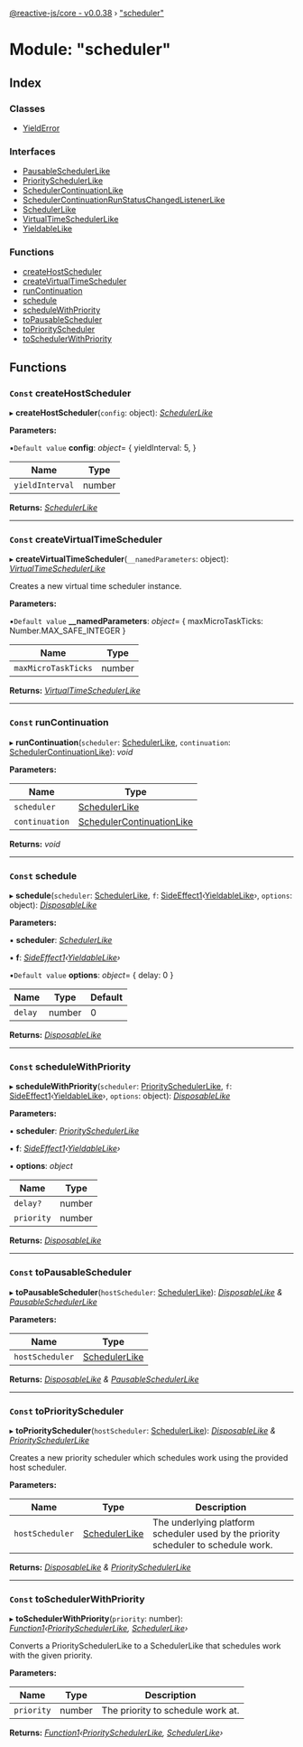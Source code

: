 [@reactive-js/core - v0.0.38](../README.md) › ["scheduler"](_scheduler_.md)

# Module: "scheduler"

## Index

### Classes

* [YieldError](../classes/_scheduler_.yielderror.md)

### Interfaces

* [PausableSchedulerLike](../interfaces/_scheduler_.pausableschedulerlike.md)
* [PrioritySchedulerLike](../interfaces/_scheduler_.priorityschedulerlike.md)
* [SchedulerContinuationLike](../interfaces/_scheduler_.schedulercontinuationlike.md)
* [SchedulerContinuationRunStatusChangedListenerLike](../interfaces/_scheduler_.schedulercontinuationrunstatuschangedlistenerlike.md)
* [SchedulerLike](../interfaces/_scheduler_.schedulerlike.md)
* [VirtualTimeSchedulerLike](../interfaces/_scheduler_.virtualtimeschedulerlike.md)
* [YieldableLike](../interfaces/_scheduler_.yieldablelike.md)

### Functions

* [createHostScheduler](_scheduler_.md#const-createhostscheduler)
* [createVirtualTimeScheduler](_scheduler_.md#const-createvirtualtimescheduler)
* [runContinuation](_scheduler_.md#const-runcontinuation)
* [schedule](_scheduler_.md#const-schedule)
* [scheduleWithPriority](_scheduler_.md#const-schedulewithpriority)
* [toPausableScheduler](_scheduler_.md#const-topausablescheduler)
* [toPriorityScheduler](_scheduler_.md#const-topriorityscheduler)
* [toSchedulerWithPriority](_scheduler_.md#const-toschedulerwithpriority)

## Functions

### `Const` createHostScheduler

▸ **createHostScheduler**(`config`: object): *[SchedulerLike](../interfaces/_scheduler_.schedulerlike.md)*

**Parameters:**

▪`Default value`  **config**: *object*= {
    yieldInterval: 5,
  }

Name | Type |
------ | ------ |
`yieldInterval` | number |

**Returns:** *[SchedulerLike](../interfaces/_scheduler_.schedulerlike.md)*

___

### `Const` createVirtualTimeScheduler

▸ **createVirtualTimeScheduler**(`__namedParameters`: object): *[VirtualTimeSchedulerLike](../interfaces/_scheduler_.virtualtimeschedulerlike.md)*

Creates a new virtual time scheduler instance.

**Parameters:**

▪`Default value`  **__namedParameters**: *object*= { maxMicroTaskTicks: Number.MAX_SAFE_INTEGER }

Name | Type |
------ | ------ |
`maxMicroTaskTicks` | number |

**Returns:** *[VirtualTimeSchedulerLike](../interfaces/_scheduler_.virtualtimeschedulerlike.md)*

___

### `Const` runContinuation

▸ **runContinuation**(`scheduler`: [SchedulerLike](../interfaces/_scheduler_.schedulerlike.md), `continuation`: [SchedulerContinuationLike](../interfaces/_scheduler_.schedulercontinuationlike.md)): *void*

**Parameters:**

Name | Type |
------ | ------ |
`scheduler` | [SchedulerLike](../interfaces/_scheduler_.schedulerlike.md) |
`continuation` | [SchedulerContinuationLike](../interfaces/_scheduler_.schedulercontinuationlike.md) |

**Returns:** *void*

___

### `Const` schedule

▸ **schedule**(`scheduler`: [SchedulerLike](../interfaces/_scheduler_.schedulerlike.md), `f`: [SideEffect1](_functions_.md#sideeffect1)‹[YieldableLike](../interfaces/_scheduler_.yieldablelike.md)›, `options`: object): *[DisposableLike](../interfaces/_disposable_.disposablelike.md)*

**Parameters:**

▪ **scheduler**: *[SchedulerLike](../interfaces/_scheduler_.schedulerlike.md)*

▪ **f**: *[SideEffect1](_functions_.md#sideeffect1)‹[YieldableLike](../interfaces/_scheduler_.yieldablelike.md)›*

▪`Default value`  **options**: *object*= { delay: 0 }

Name | Type | Default |
------ | ------ | ------ |
`delay` | number | 0 |

**Returns:** *[DisposableLike](../interfaces/_disposable_.disposablelike.md)*

___

### `Const` scheduleWithPriority

▸ **scheduleWithPriority**(`scheduler`: [PrioritySchedulerLike](../interfaces/_scheduler_.priorityschedulerlike.md), `f`: [SideEffect1](_functions_.md#sideeffect1)‹[YieldableLike](../interfaces/_scheduler_.yieldablelike.md)›, `options`: object): *[DisposableLike](../interfaces/_disposable_.disposablelike.md)*

**Parameters:**

▪ **scheduler**: *[PrioritySchedulerLike](../interfaces/_scheduler_.priorityschedulerlike.md)*

▪ **f**: *[SideEffect1](_functions_.md#sideeffect1)‹[YieldableLike](../interfaces/_scheduler_.yieldablelike.md)›*

▪ **options**: *object*

Name | Type |
------ | ------ |
`delay?` | number |
`priority` | number |

**Returns:** *[DisposableLike](../interfaces/_disposable_.disposablelike.md)*

___

### `Const` toPausableScheduler

▸ **toPausableScheduler**(`hostScheduler`: [SchedulerLike](../interfaces/_scheduler_.schedulerlike.md)): *[DisposableLike](../interfaces/_disposable_.disposablelike.md) & [PausableSchedulerLike](../interfaces/_scheduler_.pausableschedulerlike.md)*

**Parameters:**

Name | Type |
------ | ------ |
`hostScheduler` | [SchedulerLike](../interfaces/_scheduler_.schedulerlike.md) |

**Returns:** *[DisposableLike](../interfaces/_disposable_.disposablelike.md) & [PausableSchedulerLike](../interfaces/_scheduler_.pausableschedulerlike.md)*

___

### `Const` toPriorityScheduler

▸ **toPriorityScheduler**(`hostScheduler`: [SchedulerLike](../interfaces/_scheduler_.schedulerlike.md)): *[DisposableLike](../interfaces/_disposable_.disposablelike.md) & [PrioritySchedulerLike](../interfaces/_scheduler_.priorityschedulerlike.md)*

Creates a new priority scheduler which schedules work using the provided
host scheduler.

**Parameters:**

Name | Type | Description |
------ | ------ | ------ |
`hostScheduler` | [SchedulerLike](../interfaces/_scheduler_.schedulerlike.md) | The underlying platform scheduler used by the priority scheduler to schedule work.  |

**Returns:** *[DisposableLike](../interfaces/_disposable_.disposablelike.md) & [PrioritySchedulerLike](../interfaces/_scheduler_.priorityschedulerlike.md)*

___

### `Const` toSchedulerWithPriority

▸ **toSchedulerWithPriority**(`priority`: number): *[Function1](_functions_.md#function1)‹[PrioritySchedulerLike](../interfaces/_scheduler_.priorityschedulerlike.md), [SchedulerLike](../interfaces/_scheduler_.schedulerlike.md)›*

Converts a PrioritySchedulerLike to a SchedulerLike that schedules work with the given priority.

**Parameters:**

Name | Type | Description |
------ | ------ | ------ |
`priority` | number | The priority to schedule work at.  |

**Returns:** *[Function1](_functions_.md#function1)‹[PrioritySchedulerLike](../interfaces/_scheduler_.priorityschedulerlike.md), [SchedulerLike](../interfaces/_scheduler_.schedulerlike.md)›*
